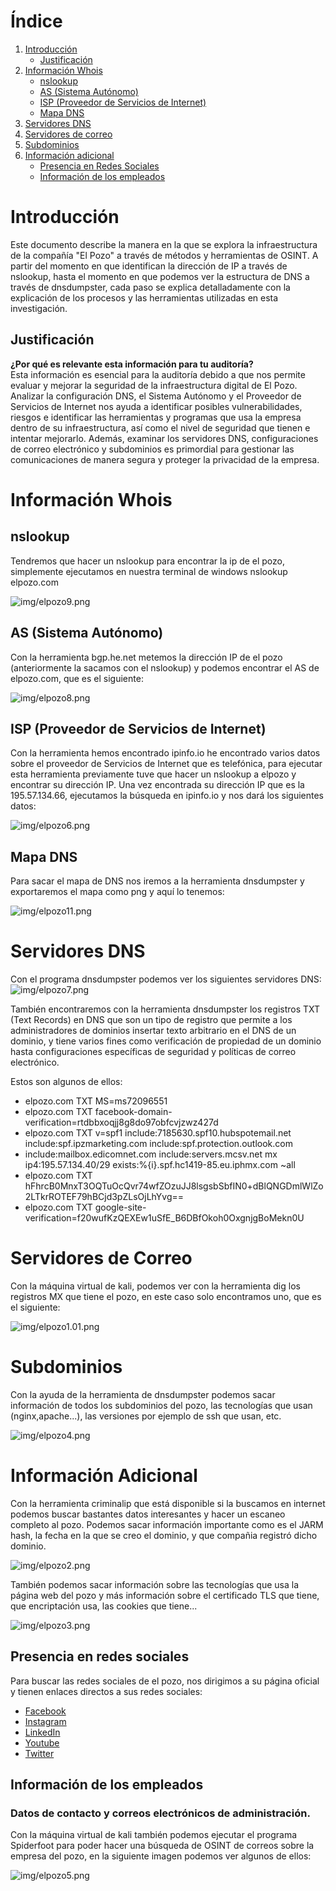 # Índice
1. [Introducción](#introducción)
   - [Justificación](#justificación)
2. [Información Whois](#información-whois)
   - [nslookup](#requisitos-del-sistema)
   - [AS (Sistema Autónomo)](#as-sistema-autónomo)
   - [ISP (Proveedor de Servicios de Internet)](#isp-(proveedor-de-servicios-de-internet))
   - [Mapa DNS](#mapa-dns)
3. [Servidores DNS](#servidores-dns)
4. [Servidores de correo](#servidores-de-correo)
5. [Subdominios](#subdominios)
6. [Información adicional](#información-adicional)
   - [Presencia en Redes Sociales](#presencia-en-redes-sociales)
   - [Información de los empleados](#información-de-los-empleados)


# Introducción
Este documento describe la manera en la que se explora la infraestructura de la compañía "El Pozo" a través de métodos y herramientas de OSINT. A partir del momento en que identifican la dirección de IP a través de nslookup, hasta el momento en que podemos ver la estructura de DNS a través de dnsdumpster, cada paso se explica detalladamente con la explicación de los procesos y las herramientas utilizadas en esta investigación.

## Justificación
**¿Por qué es relevante esta información para tu auditoría?** <br>
Esta información es esencial para la auditoría debido a que nos permite evaluar y mejorar la seguridad de la infraestructura digital de El Pozo. Analizar la configuración DNS, el Sistema Autónomo y el Proveedor de Servicios de Internet nos ayuda a identificar posibles vulnerabilidades, riesgos e identificar las herramientas y programas que usa la empresa dentro de su infraestructura, así como el nivel de seguridad que tienen e intentar mejorarlo. Además, examinar los servidores DNS, configuraciones de correo electrónico y subdominios es primordial para gestionar las comunicaciones de manera segura y proteger la privacidad de la empresa.

# Información Whois

## nslookup
Tendremos que hacer un nslookup para encontrar la ip de el pozo, simplemente ejecutamos en nuestra terminal de windows nslookup elpozo.com

![img/elpozo9.png](https://github.com/alvarobueno21/Hacking_Etico/blob/c533371b163135c086ee706b8feaa8bba0da3931/a08_mapa_dns/img/elpozo9.png)

## AS (Sistema Autónomo)
Con la herramienta bgp.he.net metemos la dirección IP de el pozo (anteriormente la sacamos con el nslookup) y podemos encontrar el AS de elpozo.com, que es el siguiente:

![img/elpozo8.png](https://github.com/alvarobueno21/Hacking_Etico/blob/c533371b163135c086ee706b8feaa8bba0da3931/a08_mapa_dns/img/elpozo8.png)

## ISP (Proveedor de Servicios de Internet)

Con la herramienta hemos encontrado ipinfo.io he encontrado varios datos sobre el proveedor de Servicios de Internet que es telefónica, para ejecutar esta herramienta previamente tuve que hacer un nslookup a elpozo y encontrar su dirección IP. Una vez encontrada su dirección IP que es la 195.57.134.66, ejecutamos la búsqueda en ipinfo.io y nos dará los siguientes datos:

![img/elpozo6.png](https://github.com/alvarobueno21/Hacking_Etico/blob/c15e7abaaf3390f333b3a196b7e540540dc9215c/a08_mapa_dns/img/elpozo6.png)

## Mapa DNS

Para sacar el mapa de DNS nos iremos a la herramienta dnsdumpster y exportaremos el mapa como png y aquí lo tenemos:

![img/elpozo11.png](https://github.com/alvarobueno21/Hacking_Etico/blob/c82df8b8f7d3981e9b624f4cafb5c9ec4c93080a/a08_mapa_dns/img/elpozo11.png)

# Servidores DNS
Con el programa dnsdumpster podemos ver los siguientes servidores DNS:
![img/elpozo7.png](https://github.com/alvarobueno21/Hacking_Etico/blob/c533371b163135c086ee706b8feaa8bba0da3931/a08_mapa_dns/img/elpozo7.png)

También encontraremos con la herramienta dnsdumpster los registros TXT (Text Records) en DNS que son un tipo de registro que permite a los administradores de dominios insertar texto arbitrario en el DNS de un dominio, y tiene varios fines como verificación de propiedad de un dominio hasta configuraciones específicas de seguridad y políticas de correo electrónico. 

Estos son algunos de ellos:
   - elpozo.com TXT MS=ms72096551
   - elpozo.com TXT facebook-domain-verification=rtdbbxoqjj8g8do97obfcvjzwz427d
   - elpozo.com TXT v=spf1 include:7185630.spf10.hubspotemail.net include:spf.ipzmarketing.com include:spf.protection.outlook.com   
   - include:mailbox.edicomnet.com include:servers.mcsv.net mx ip4:195.57.134.40/29 exists:%{i}.spf.hc1419-85.eu.iphmx.com ~all
   - elpozo.com TXT hFhrcB0MnxT3OQTuOcQvr74wfZOzuJJ8lsgsbSbfIN0+dBlQNGDmlWlZo2LTkrROTEF79hBCjd3pZLsOjLhYvg==
   - elpozo.com TXT google-site-verification=f20wufKzQEXEw1uSfE_B6DBfOkoh0OxgnjgBoMekn0U

# Servidores de Correo

Con la máquina virtual de kali, podemos ver con la herramienta dig los registros MX que tiene el pozo, en este caso solo encontramos uno, que es el siguiente:

![img/elpozo1.01.png](https://github.com/alvarobueno21/Hacking_Etico/blob/48b8250a3506adf25f60ddd2177e91799420aed9/a08_mapa_dns/img/elpozo1.01.png)

# Subdominios

Con la ayuda de la herramienta de dnsdumpster podemos sacar información de todos los subdominios del pozo, las tecnologías que usan (nginx,apache...), las versiones por ejemplo de ssh que usan, etc.

![img/elpozo4.png](https://github.com/alvarobueno21/Hacking_Etico/blob/464e4ef38f5625f68b3fbb64392afc3b95ea65cf/a08_mapa_dns/img/elpozo4.png)

# Información Adicional

Con la herramienta criminalip que está disponible si la buscamos en internet podemos buscar bastantes datos interesantes y hacer un escaneo completo al pozo. Podemos sacar información importante como es el JARM hash, la fecha en la que se creo el dominio, y que compañia registró dicho dominio.

![img/elpozo2.png](https://github.com/alvarobueno21/Hacking_Etico/blob/48b8250a3506adf25f60ddd2177e91799420aed9/a08_mapa_dns/img/elpozo2.png)

También podemos sacar información sobre las tecnologías que usa la página web del pozo y más información sobre el certificado TLS que tiene, que encriptación usa, las cookies que tiene...

![img/elpozo3.png](https://github.com/alvarobueno21/Hacking_Etico/blob/464e4ef38f5625f68b3fbb64392afc3b95ea65cf/a08_mapa_dns/img/elpozo3.png)

## Presencia en redes sociales

Para buscar las redes sociales de el pozo, nos dirigimos a su página oficial y tienen enlaces directos a sus redes sociales:
- [Facebook](https://www.facebook.com/ElPozoAlimentacion/) 
- [Instagram](https://www.instagram.com/elpozoalimentacion/)
- [LinkedIn](https://www.linkedin.com/company/elpozo-alimentacion-s.a./?originalSubdomain=es)
- [Youtube](https://www.youtube.com/user/spotespeciales)
- [Twitter](https://twitter.com/ElPozoAlimenta)


## Información de los empleados

### Datos de contacto y correos electrónicos de administración.

Con la máquina virtual de kali también podemos ejecutar el programa Spiderfoot para poder hacer una búsqueda de OSINT de correos sobre la empresa del pozo, en la siguiente imagen podemos ver algunos de ellos:

![img/elpozo5.png](https://github.com/alvarobueno21/Hacking_Etico/blob/464e4ef38f5625f68b3fbb64392afc3b95ea65cf/a08_mapa_dns/img/elpozo5.png)

